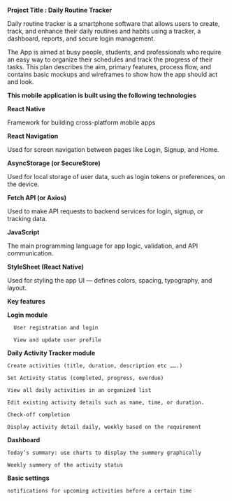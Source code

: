 **Project Title : Daily Routine Tracker**

Daily routine tracker is a smartphone software that allows users to create, track, and enhance their daily routines and habits using a tracker, a dashboard, reports, and secure login management. 

The App is aimed at busy people, students, and professionals who require an easy way to organize their schedules and track the progress of their tasks. This plan describes the aim, primary features, process flow, and contains basic mockups and wireframes to show how the app should act and look. 

**This mobile application is built using the following technologies**

**React Native**

  Framework for building cross-platform mobile apps 

**React Navigation**

  Used for screen navigation between pages like Login, Signup, and Home.

**AsyncStorage (or SecureStore)**

  Used for local storage of user data, such as login tokens or preferences, on the device.


**Fetch API (or Axios)**

  Used to make API requests to backend services for login, signup, or tracking data.


**JavaScript** 

  The main programming language for app logic, validation, and API communication.



**StyleSheet (React Native)**

  Used for styling the app UI — defines colors, spacing, typography, and layout.




**Key features**

**Login module** 

      User registration and login

      View and update user profile


**Daily Activity Tracker module**

    Create activities (title, duration, description etc …….)

    Set Activity status (completed, progress, overdue)

    View all daily activities in an organized list

    Edit existing activity details such as name, time, or duration.

    Check-off completion 

    Display activity detail daily, weekly based on the requirement


**Dashboard**

    Today’s summary: use charts to display the summery graphically

    Weekly summery of the activity status 

**Basic settings**

    notifications for upcoming activities before a certain time
